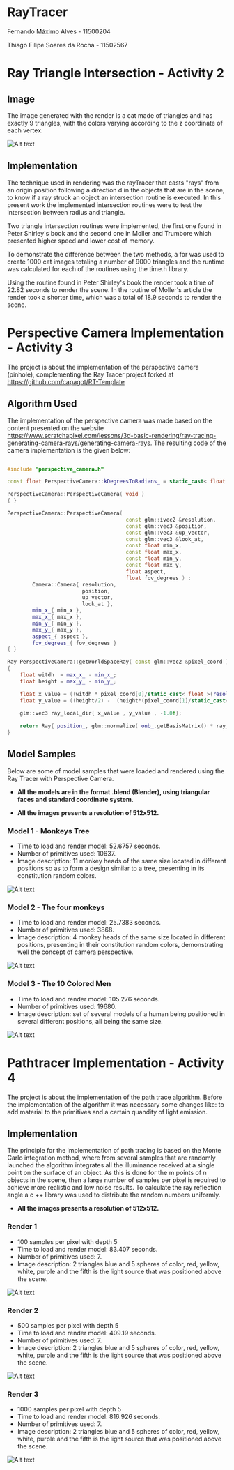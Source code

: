 # RayTracer
Fernando Máximo Alves - 11500204

Thiago Filipe Soares da Rocha -  11502567

# Ray Triangle Intersection - Activity 2

## Image

The image generated with the render is a cat made of triangles and has exactly 9 triangles, with the colors varying according to the z coordinate of each vertex.

![Alt text](Trabalho2/Screenshotfrom2019-02-0900-28-51.png?raw=true "Title")
## Implementation

The technique used in rendering was the rayTracer that casts "rays" from an origin position following a direction d in the objects that are in the scene, to know if a ray struck an object an intersection routine is executed. In this present work the implemented intersection routines were to test the intersection between radius and triangle.

Two triangle intersection routines were implemented, the first one found in Peter Shirley's book and the second one in Moller and Trumbore which presented higher speed and lower cost of memory.

To demonstrate the difference between the two methods, a for was used to create 1000 cat images totaling a number of 9000 triangles and the runtime was calculated for each of the routines using the time.h library.

Using the routine found in Peter Shirley's book the render took a time of 22.82 seconds to render the scene. In the routine of Moller's article the render took a shorter time, which was a total of 18.9 seconds to render the scene.

# Perspective Camera Implementation - Activity 3

The project is about the implementation of the perspective camera (pinhole), complementing the 
Ray Tracer project forked at https://github.com/capagot/RT-Template

## Algorithm Used 

The implementation of the perspective camera was made based on the content presented on the website https://www.scratchapixel.com/lessons/3d-basic-rendering/ray-tracing-generating-camera-rays/generating-camera-rays.
The resulting code of the camera implementation is the given below:

```cpp

#include "perspective_camera.h"

const float PerspectiveCamera::kDegreesToRadians_ = static_cast< float >( M_PI ) / 180.0f;

PerspectiveCamera::PerspectiveCamera( void )
{ }

PerspectiveCamera::PerspectiveCamera( 
                                      const glm::ivec2 &resolution,
                                      const glm::vec3 &position,
                                      const glm::vec3 &up_vector,
                                      const glm::vec3 &look_at,
                                      const float min_x,
                                      const float max_x,
                                      const float min_y,
                                      const float max_y,
                                      float aspect,
                                      float fov_degrees ) :
        Camera::Camera{ resolution,
                        position,
                        up_vector,
                        look_at },
        min_x_{ min_x },
        max_x_{ max_x },
        min_y_{ min_y },
        max_y_{ max_y },
        aspect_{ aspect },
        fov_degrees_{ fov_degrees }
{ }

Ray PerspectiveCamera::getWorldSpaceRay( const glm::vec2 &pixel_coord ) const
{
    float witdh  = max_x_ - min_x_;
    float height = max_y_ - min_y_;

    float x_value = ((witdh * pixel_coord[0]/static_cast< float >(resolution_[0])) - (witdh/2) ) * aspect_ * tan(fov_degrees_ * 0.5f * PerspectiveCamera::kDegreesToRadians_);
    float y_value = ((height/2) -  (height*(pixel_coord[1]/static_cast< float >(resolution_[1])))) * tan(fov_degrees_ * 0.5f * PerspectiveCamera::kDegreesToRadians_);
    
    glm::vec3 ray_local_dir{ x_value , y_value , -1.0f};

    return Ray{ position_, glm::normalize( onb_.getBasisMatrix() * ray_local_dir ) };
}

```

## Model Samples 

Below are some of model samples that were loaded and rendered using the Ray Tracer with Perspective Camera.

- **All the models are in the format .blend (Blender), using triangular faces and standard coordinate system.**

- **All the images presents a resolution of 512x512.**

### Model 1 - Monkeys Tree

- Time to load and render model: 52.6757 seconds.
- Number of primitives used: 10637.
- Image description: 11 monkey heads of the same size located in different positions so as to form a design similar to a tree, presenting in its constitution random colors.

![Alt text](Trabalho3/models/model2/output_image.jpg?raw=true "Title")

### Model 2 - The four monkeys

- Time to load and render model: 25.7383 seconds.
- Number of primitives used: 3868.
- Image description: 4 monkey heads of the same size located in different positions, presenting in their constitution random colors, demonstrating well the concept of camera perspective.

![Alt text](Trabalho3/models/model3/output_image.jpg?raw=true "Title")

### Model 3 - The 10 Colored Men

- Time to load and render model: 105.276 seconds.
- Number of primitives used: 19680.
- Image description: set of several models of a human being positioned in several different positions, all being the same size.

![Alt text](Trabalho3/models/model4/output_image.jpg?raw=true "Title")

# Pathtracer Implementation - Activity 4

The project is about the implementation of the path trace algorithm. Before the implementation of the algorithm it was necessary some changes like: to add material to the primitives and a certain quandity of light emission.

## Implementation

The principle for the implementation of path tracing is based on the Monte Carlo integration method, where from several samples that are randomly launched the algorithm integrates all the illuminance received at a single point on the surface of an object. As this is done for the m points of n objects in the scene, then a large number of samples per pixel is required to achieve more realistic and low noise results. To calculate the ray reflection angle a c ++ library was used to distribute the random numbers uniformly.

- **All the images presents a resolution of 512x512.**

### Render 1

- 100 samples per pixel with depth 5
- Time to load and render model: 83.407 seconds.
- Number of primitives used: 7.
- Image description: 2 triangles blue and 5 spheres of color, red, yellow, white, purple and the fifth is the light source that was positioned above the scene.

![Alt text](Trabalho4/Render1.png?raw=true "Title")

### Render 2

- 500 samples per pixel with depth 5
- Time to load and render model: 409.19 seconds.
- Number of primitives used: 7.
- Image description: 2 triangles blue and 5 spheres of color, red, yellow, white, purple and the fifth is the light source that was positioned above the scene.

![Alt text](Trabalho4/Render2.png?raw=true "Title")

### Render 3

- 1000 samples per pixel with depth 5
- Time to load and render model: 816.926 seconds.
- Number of primitives used: 7.
- Image description: 2 triangles blue and 5 spheres of color, red, yellow, white, purple and the fifth is the light source that was positioned above the scene.

![Alt text](Trabalho4/Render3.png?raw=true "Title")




























